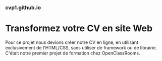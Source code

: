 ### cvp1.github.io

# Transformez votre CV en site Web

 Pour ce projet nous devions créer notre CV en ligne, en utilisant exclusivement de l'HTML/CSS, sans utiliser de framework ou de librairie.
C'était notre premier projet de formation chez OpenClassRooms. 
